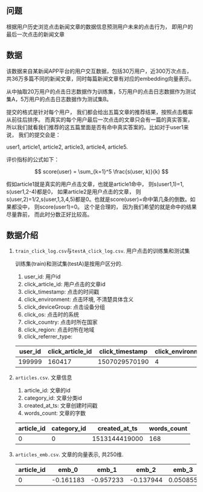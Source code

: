 
## 问题

根据用户历史浏览点击新闻文章的数据信息预测用户未来的点击行为， 即用户的最后一次点击的新闻文章


## 数据

该数据来自某新闻APP平台的用户交互数据，包括30万用户，近300万次点击，共36万多篇不同的新闻文章，同时每篇新闻文章有对应的embedding向量表示。

从中抽取20万用户的点击日志数据作为训练集，5万用户的点击日志数据作为测试集A，5万用户的点击日志数据作为测试集B。

提交的格式是针对每个用户， 我们都会给出五篇文章的推荐结果，按照点击概率从前往后排序。 而真实的每个用户最后一次点击的文章只会有一篇的真实答案， 所以我们就看我们推荐的这五篇里面是否有命中真实答案的。比如对于user1来说， 我们的提交会是：

user1, article1, article2, article3, article4, article5.

评价指标的公式如下：

$$
score(user) = \sum_{k=1}^5 \frac{s(user, k)}{k}
$$

假如article1就是真实的用户点击文章，也就是article1命中， 则s(user1,1)=1, s(user1,2-4)都是0， 如果article2是用户点击的文章， 则s(user,2)=1/2,s(user,1,3,4,5)都是0。也就是score(user)=命中第几条的倒数。如果都没中， 则score(user1)=0。 这个是合理的， 因为我们希望的就是命中的结果尽量靠前， 而此时分数正好比较高。



## 数据介绍

1. `train_click_log.csv`与`testA_click_log.csv`. 用户点击的训练集和测试集

    训练集(train)和测试集(testA)是按用户区分的.

    1. user_id: 用户id
    2. click_article_id: 用户点击的文章id
    3. click_timestamp: 点击的时间戳
    4. click_environment: 点击环境, 不清楚具体含义
    5. click_deviceGroup: 点击设备分组
    6. click_os: 点击时的系统
    7. click_country: 点击时所在国家
    8. click_region: 点击时所在地域
    9. click_referrer_type: 


    | user_id | click_article_id | click_timestamp | click_environment | click_deviceGroup | click_os | click_country | click_region | click_referrer_type |
    |--|--|--|--|--|--|--|--|--|
    | 199999 | 160417 | 1507029570190 | 4 | 1 | 17 | 1 | 13 | 1 |

   
2. `articles.csv`. 文章信息

    1. article_id: 文章的id
    2. category_id: 文章分类id
    3. created_at_ts: 文章创建时间戳
    4. words_count: 文章的字数

    | article_id | category_id | created_at_ts | words_count |
    |--|--|--|--|
    | 0 | 0 | 1513144419000 | 168 |
   
3. `articles_emb.csv`. 文章的向量表示, 共250维.

    | article_id | emb_0 | emb_1 | emb_2 | emb_3 | emb_4 | emb_5 |
    |--|--|--|--|--|--|--|
    | 0 | -0.161183 | -0.957233 | -0.137944 | 0.050855 | 0.830055 | 0.901365 |






























